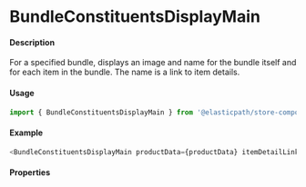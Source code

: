 # BundleConstituentsDisplayMain

#### Description

For a specified bundle, displays an image and name for the bundle itself and for each item in the bundle. The name is a link to item details.

#### Usage

```js
import { BundleConstituentsDisplayMain } from '@elasticpath/store-components';
```

#### Example

```js
<BundleConstituentsDisplayMain productData={productData} itemDetailLink={itemDetailLink} />
```

#### Properties

<!-- PROPS -->
